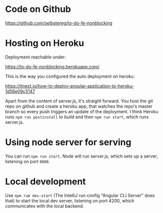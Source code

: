 # Code on Github

https://github.com/selbstereg/to-do-fe-nonblocking

# Hosting on Heroku

Deployment reachable under:

https://to-do-fe-nonblocking.herokuapp.com/

This is the way you configured the auto deployment on heroku:

https://itnext.io/how-to-deploy-angular-application-to-heroku-1d56e09c5147

Apart from the content of server.js, it's straight forward.
You host the git repo on github and create a heroku app, that watches the repo's master
branch so every push triggers an update of the deployment.
I think Heroku runs `npm run postinstall` to build and then `npm run start`, which runs server.js.

# Using node server for serving

You can run `npm run start`. Node will run server.js, which sets up a server, listening on port `8080`.

# Local development

Use `npm rum dev-start` (The IntelliJ run config "Angular CLI Server" does that) to start the local dev server,
 listening on port 4200, which communicates with the local backend.

